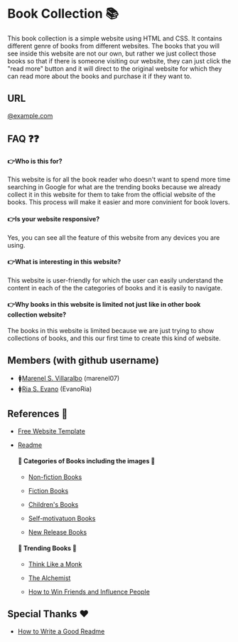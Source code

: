 
# Book Collection 📚

This book collection is a simple website using HTML and CSS. It contains different genre of books from different websites. The books that you will see inside this website are not our own, but rather we just collect those books so that if there is someone visiting our website, they can just click the "read more" button and it will direct to the original website for which they can read more about the books and purchase it if they want to. 


## URL

 [@example.com]()

## FAQ ❓❓

#### 👉**Who is this for?**

This website is for all the book reader who doesn't want to spend more time searching in Google for what are the trending books because we already collect it in this website for them to take from the official website of the books. This process will make it easier and more convinient for book lovers.

#### 👉**Is your website responsive?**

Yes, you can see all the feature of this website from any devices you are using. 

#### 👉**What is interesting in this website?**

This website is user-friendly for which the user can easily understand the content in each of the the categories of books and it is easily to navigate. 

#### 👉**Why books in this website is limited not just like in other book collection website?**

The books in this website is limited because we are just trying to show collections of books,  and this our first time to create this kind of website.


## Members (with github username)

- 🚺[Marenel S. Villaralbo](https://github.com/marenel07) (marenel07)
- 🚺[Ria S. Evano](https://github.com/marenel07) (EvanoRia)



## References 🔗

- [Free Website Template](https://freewebsitetemplates.com/preview/lawfirm/index.html)

- [Readme](https://readme.so/editor)

  #### 🔗 Categories of Books including the images 🔗 
  - [Non-fiction Books](https://www.themanual.com/culture/best-non-fiction-books-to-read/)

  - [Fiction Books](https://www.rd.com/list/best-fiction-books/)

   - [Children's Books](https://childrensbooksdaily.com/best-books-toddlers/)

   - [Self-motivatuon Books](https://www.developgoodhabits.com/personal-development-books/)

  - [New Release Books](https://www.goodreads.com/)

  #### 🔗 Trending Books 🔗
  - [Think Like a Monk](https://thinklikeamonkbook.com/)

  - [The Alchemist](https://www.goodreads.com/book/show/18144590-the-alchemist)

  - [How to Win Friends and Influence People](https://www.goodreads.com/book/show/4865.How_to_Win_Friends_and_Influence_People)

## Special Thanks ❤️ 
- [How to Write a Good Readme](https://www.mygreatlearning.com/blog/readme-file/)





